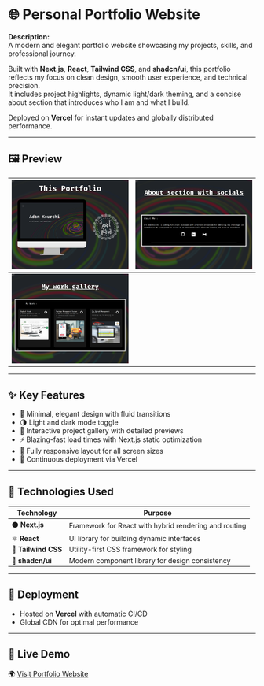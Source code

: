 # 🌐 Personal Portfolio Website

**Description:**  
A modern and elegant portfolio website showcasing my projects, skills, and professional journey.

Built with **Next.js**, **React**, **Tailwind CSS**, and **shadcn/ui**, this portfolio reflects my focus on clean design, smooth user experience, and technical precision.  
It includes project highlights, dynamic light/dark theming, and a concise about section that introduces who I am and what I build.

Deployed on **Vercel** for instant updates and globally distributed performance.

---

## 🖼️ Preview

| ![Main Screenshot](screenshots/portfolio.png) | ![Screenshot 1](screenshots/portfolio1.png) |
|--------------------------------------------|------------------------------------------|
| ![Screenshot 2](screenshots/portfolio2.png)   |                                          |

---

## ✨ Key Features

- 🎨 Minimal, elegant design with fluid transitions  
- 🌗 Light and dark mode toggle  
- 🧩 Interactive project gallery with detailed previews  
- ⚡ Blazing-fast load times with Next.js static optimization  
- 📱 Fully responsive layout for all screen sizes  
- 🔄 Continuous deployment via Vercel  

---

## 🧠 Technologies Used

| Technology | Purpose |
|-------------|----------|
| ⚫ **Next.js** | Framework for React with hybrid rendering and routing |
| ⚛️ **React** | UI library for building dynamic interfaces |
| 💨 **Tailwind CSS** | Utility-first CSS framework for styling |
| 🧱 **shadcn/ui** | Modern component library for design consistency |

---

## 🚀 Deployment

- Hosted on **Vercel** with automatic CI/CD  
- Global CDN for optimal performance  

---

## 🏁 Live Demo

🌍 [Visit Portfolio Website](https://dirnia.click)
